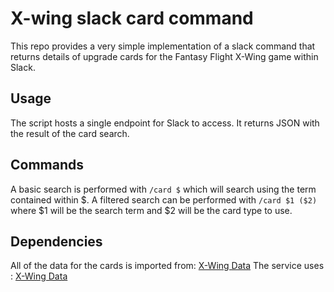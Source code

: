 # X-wing slack card command

This repo provides a very simple implementation of a slack command that returns details of upgrade cards for the Fantasy Flight X-Wing game within Slack.

## Usage
The script hosts a single endpoint for Slack to access. It returns JSON with the result of the card search.

## Commands
A basic search is performed with `/card $` which will search using the term contained within $.
A filtered search can be performed with `/card $1 ($2)` where $1 will be the search term and $2 will be the card type to use.

## Dependencies
All of the data for the cards is imported from: [X-Wing Data](https://github.com/guidokessels/xwing-data)
The service uses : [X-Wing Data](https://github.com/guidokessels/xwing-data)
